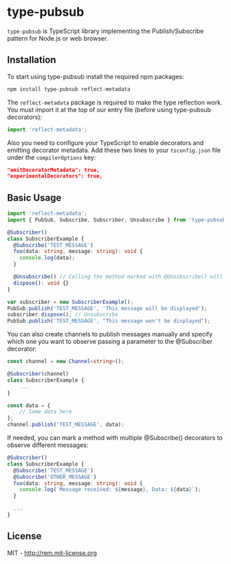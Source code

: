 # type-pubsub

`type-pubsub` is TypeScript library implementing the Publish/Subscribe pattern for Node.js or web browser.

## Installation

To start using type-pubsub install the required npm packages:

```bash
npm install type-pubsub reflect-metadata
```

The `reflect-metadata` package is required to make the type reflection work. You must import it at the top of our entry file (before using type-pubsub decorators):

```ts
import 'reflect-metadata';
```

Also you need to configure your TypeScript to enable decorators and emitting decorator metadata. Add these two lines to your `tsconfig.json` file under the `compilerOptions` key:

```json
"emitDecoratorMetadata": true,
"experimentalDecorators": true,
```

## Basic Usage

```ts
import 'reflect-metadata';
import { PubSub, Subscribe, Subscriber, Unsubscribe } from 'type-pubsub';

@Subscriber()
class SubscriberExample {
  @Subscribe('TEST_MESSAGE')
  foo(data: string, message: string): void {
    console.log(data);
  }

  @Unsubscribe() // Calling the method marked with @Unsibscribe() will unregister all the subscriptions
  dispose(): void {}
}

var subscriber = new SubscriberExample();
PubSub.publish('TEST_MESSAGE', 'This message will be displayed');
subscriber.dispose(); // Unsubscribe
PubSub.publish('TEST_MESSAGE', "This message won't be displayed");
```

You can also create channels to publish messages manually and specify which one you want to observe passing a parameter to the @Subscriber decorator:

```ts
const channel = new Channel<string>();

@Subscriber(channel)
class SubscriberExample {
    ...
}

const data = {
    // Some data here
};
channel.publish('TEST_MESSAGE', data);
```

If needed, you can mark a method with multiple @Subscribe() decorators to observe different messages:

```ts
@Subscriber()
class SubscriberExample {
  @Subscribe('TEST_MESSAGE')
  @Subscribe('OTHER_MESSAGE')
  foo(data: string, message: string): void {
    console.log(`Message received: ${message}, Data: ${data}`);
  }

  ...
}
```

## License

MIT - http://rem.mit-license.org
